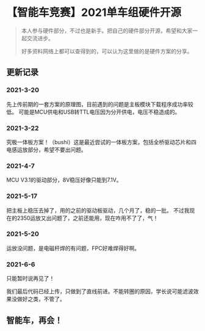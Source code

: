 # 【智能车竞赛】2021单车组硬件开源

> 本人参与硬件部分，不过也是新手。把自己的硬件部分开源，希望和大家一起交流进步。
> 
> 好多资料网络上都可以查得到的，可以认为这里做的是硬件方案的分享。
## 更新记录
### 2021-3-20
先上传前期的一套方案的原理图，目前遇到的问题是主板模块下载程序成功率较低。
可能是MCU供电和USB转TTL电压因为分开供电，电压不稳造成的。

### 2021-3-22
究极一体板方案！（bushi）这是最近尝试的一体板方案，包括全桥驱动芯片和四电感运放部分，希望不要出问题。

### 2021-4-7
MCU V3.1的驱动部分，8V稳压好像只能到7.1V。

### 2021-5-17
把主板上稳压去掉了，用的之前的驱动板驱动，几个月了，稳的一批。
不过我现在的2350运放又出问题了，之前还能用，现在咋用不了了，气！

### 2021-5-20
运放没问题，是电磁杆焊的有问题，FPC好难焊得好啊。

### 2021-6-6
只能暂时说再见了！

我们最后代码已经上传，只做到了直线前进。不能转圈的原因，学长说可能滤波效果没做好之类，不管了。

## 智能车，再会！

